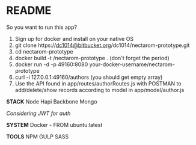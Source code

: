 # README #

So you want to run this app? 

1. Sign up for docker and install on your native OS
2. git clone https://dc1014@bitbucket.org/dc1014/nectarom-prototype.git
3. cd nectarom-prototype 
4. docker build -t <docker-username>/nectarom-prototype . (don't forget the period)
5. docker run -d -p 49160:8080 your-docker-username/nectarom-prototype 
6. curl -i 127.0.0.1:49160/authors (you should get empty array) 
7. Use the API found in app/routes/authorRoutes.js with POSTMAN to add/delete/show records according to model in app/model/author.js

**STACK**
Node 
Hapi 
Backbone 
Mongo

*Considering JWT for auth*

**SYSTEM**
Docker - FROM ubuntu:latest

**TOOLS**
NPM 
GULP
SASS
